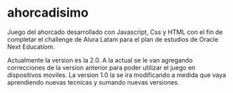 # ahorcadisimo
Juego del ahorcado desarrollado con Javascript, Css y HTML con el fin de completar el challenge de Alura Latam para el plan de estudios de Oracle Next Educatiom. 

Actualmente la version es la 2.0. A la actual se le van agregando correcciones de la version anterior para poder utilizar el juego en dispositivos moviles.
La version 1.0 la se ira modificando a medida que vaya aprendiendo nuevas tecnicas y sumando nuevas versiones.
